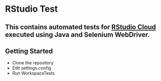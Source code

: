 # RStudio Test

This contains automated tests for [RStudio Cloud](https://rstudio.cloud) executed using 
Java and Selenium WebDriver.
---
## Getting Started
* Clone the repository
* Edit settings.config
* Run WorkspaceTests

